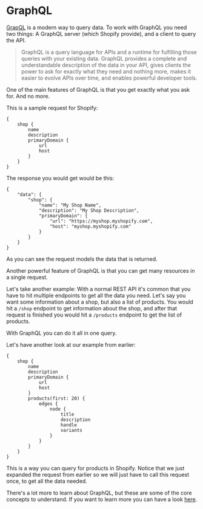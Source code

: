# GraphQL
[GrapQL](https://graphql.org/) is a modern way to query data. To work with GraphQL you need two things: A GraphQL server (which Shopify provide), and a client to query the API. 

> GraphQL is a query language for APIs and a runtime for fulfilling those queries with your existing data. GraphQL provides a complete and understandable description of the data in your API, gives clients the power to ask for exactly what they need and nothing more, makes it easier to evolve APIs over time, and enables powerful developer tools.

One of the main features of GraphQL is that you get exactly what you ask for. And no more. 

This is a sample request for Shopify:
```
{
    shop {
        name
        description
        primaryDomain {
            url
            host
        }
    }
}
```
The response you would get would be this:
```
{
    "data": {
        "shop": {
            "name": "My Shop Name",
            "description": "My Shop Description",
            "primaryDomain": {
                "url": "https://myshop.myshopify.com",
                "host": "myshop.myshopify.com"
            }
        }
    }
}
```
As you can see the request models the data that is returned. 

Another powerful feature of GraphQL is that you can get many resources in a single request. 

Let's take another example:
With a normal REST API it's common that you have to hit multiple endpoints to get all the data you need. Let's say you want some information about a shop, but also a list of products. You would hit a `/shop` endpoint to get information about the shop, and after that request is finished you would hit a `/products` endpoint to get the list of products. 

With GraphQL you can do it all in one query. 

Let's have another look at our example from earlier:
```
{
    shop {
        name
        description
        primaryDomain {
            url
            host
        }
        products(first: 20) {
            edges {
                node {
                    title
                    description
                    handle
                    variants
                }
            }
        }
    }
}
```
This is a way you can query for products in Shopify. Notice that we just expanded the request from earlier so we will just have to call this request once, to get all the data needed. 

There's a lot more to learn about GraphQL, but these are some of the core concepts to understand. If you want to learn more you can have a look [here](https://graphql.org/learn/).
